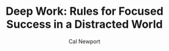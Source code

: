 ---
layout: post
title: "Deep Work: Rules for Focused Success in a Distracted World"
author: "Cal Newport"
notes: Computer scientist Cal Newport tells us to put down our phones, ditch our social media accounts and get to work. Amen.
categories: read
tags: [sample-post, readability, test]
comments: true
share: true
modified: 2016-06-01T14:18:57-04:00
image:
  feature: deep-work.jpg
---